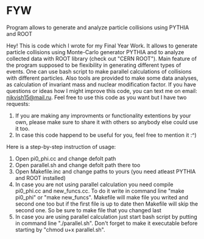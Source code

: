 # FYW
Program allows to generate and analyze particle collisions using PYTHIA and ROOT

Hey! This is code which I wrote for my Final Year Work. It allows to generate particle collisions using Monte-Carlo generator PYTHIA and to analyze collected data with ROOT library (check out "CERN ROOT"). Main feature of the program supposed to be flexibility in generating different types of events. One can use bash script to make parallel calculations of collisions with different particles. Also tools are provided to make some data analyses, as calculation of invariant mass and nuclear modification factor.
If you have questions or ideas how I might improve this code, you can text me on email: nikvish15@mail.ru.
Feel free to use this code as you want but I have two requests:
1. If you are making any improvments or functionality extentions by your own, please make sure to share it with others so anybody else could use it too.
2. In case this code happend to be useful for you, feel free to mention it :^)

Here is a step-by-step instruction of usage:
1. Open pi0_phi.cc and change defolt path 
2. Open parallel.sh and change defolt path there too
3. Open Makefile.inc and change paths to yours (you need atleast PYTHIA and ROOT installed)
4. In case you are not using parallel calculation you need compile pi0_phi.cc and new_funcs.cc. To do it write in command line "make pi0_phi" or "make new_funcs". Makefile will make file you writed and second one too but if the first file is up to date then Makefile will skip the second one. So be sure to make file that you changed last
5. In case you are using parallel calculation just start bash script by putting in command line "./parallel.sh". Don't forget to make it executable before starting by "chmod u+x parallel.sh".


